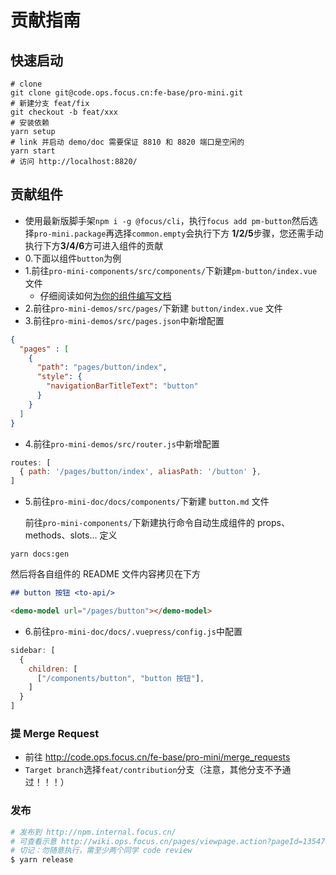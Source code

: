 # 贡献指南

## 快速启动

```shell
# clone
git clone git@code.ops.focus.cn:fe-base/pro-mini.git
# 新建分支 feat/fix
git checkout -b feat/xxx
# 安装依赖
yarn setup
# link 并启动 demo/doc 需要保证 8810 和 8820 端口是空闲的
yarn start
# 访问 http://localhost:8820/
```

## 贡献组件

- 使用最新版脚手架`npm i -g @focus/cli`，执行`focus add pm-button`然后选择`pro-mini.package`再选择`common.empty`会执行下方 **1/2/5**步骤，您还需手动执行下方**3/4/6**方可进入组件的贡献
- 0.下面以组件`button`为例
- 1.前往`pro-mini-components/src/components/`下新建`pm-button/index.vue`文件
   - 仔细阅读如何[为你的组件编写文档](https://vuese.github.io/website/zh/cli/#%E4%B8%BA%E4%BD%A0%E7%9A%84%E7%BB%84%E4%BB%B6%E7%BC%96%E5%86%99%E6%96%87%E6%A1%A3)
- 2.前往`pro-mini-demos/src/pages/`下新建 `button/index.vue` 文件
- 3.前往`pro-mini-demos/src/pages.json`中新增配置
```json
{
  "pages" : [
    {
      "path": "pages/button/index",
      "style": {
        "navigationBarTitleText": "button"
      }
    }
  ]
}
```
- 4.前往`pro-mini-demos/src/router.js`中新增配置
```js
routes: [
  { path: '/pages/button/index', aliasPath: '/button' },
]
```
- 5.前往`pro-mini-doc/docs/components/`下新建 `button.md` 文件

   前往`pro-mini-components/`下新建执行命令自动生成组件的 props、methods、slots... 定义
```shell
yarn docs:gen
```
然后将各自组件的 README 文件内容拷贝在下方
```md
## button 按钮 <to-api/>

<demo-model url="/pages/button"></demo-model>
```
- 6.前往`pro-mini-doc/docs/.vuepress/config.js`中配置
```js
sidebar: [
  {
    children: [
      ["/components/button", "button 按钮"],
    ]
  }
]
```

### 提 Merge Request

- 前往 http://code.ops.focus.cn/fe-base/pro-mini/merge_requests
- `Target branch`选择`feat/contribution`分支（注意，其他分支不予通过！！！）

### 发布

```bash
# 发布到 http://npm.internal.focus.cn/
# 可查看示意 http://wiki.ops.focus.cn/pages/viewpage.action?pageId=13547011
# 切记：勿随意执行，需至少两个同学 code review
$ yarn release
```